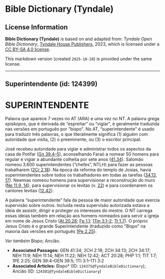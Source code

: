 # Bible Dictionary (Tyndale)

## License Information

**Bible Dictionary (Tyndale)** is based on and adapted from: _Tyndale Open Bible Dictionary_, [Tyndale House Publishers](https://tyndaleopenresources.com/), 2023, which is licensed under a [CC BY-SA 4.0 license](https://creativecommons.org/licenses/by-sa/4.0/legalcode.en).

This markdown version (created `2025-10-20`) is provided under the same license.



--------------------------------

## Superintendente (id: 124399)

SUPERINTENDENTE
===============

Palavra que aparece 7 vezes no AT (ARA) e uma vez no NT. A palavra grega *episkopos*, que é derivada de “espreitar” ou “vigiar”, é geralmente traduzida nas versões em português por "bispo". No AT, “superintendente” é usado para traduzir três palavras, o que literalmente significa (1\) alguém com autoridade que visita, (2\) o preeminente, ou (3\) o escritor principal.

José recebeu autoridade para vigiar e administrar todos os aspectos da casa de Potifar ([Gn 39\.4–5](https://ref.ly/Gen39:4-Gen39:5)), aconselhando Faraó a nomear 50 homens para regular e vigiar a abundante colheita por sete anos ([41\.34](https://ref.ly/Gen41:34)). Salomão nomeou 3\.600 superintendentes (“chefes”, NTLH) para fazer as pessoas trabalharem ([2Cr 2\.18](https://ref.ly/2Chr2:18)). Na época da reforma do templo de Josias, havia superintendentes sobre todos os trabalhadores em todas as tarefas ([34\.13, 17](https://ref.ly/2Chr34:13)). Neemias nomeou homens para supervisionar a reconstrução do muro ([Ne 11\.9, 14](https://ref.ly/Neh11:9)), para supervisionar os levitas (v. [22](https://ref.ly/Neh11:22)) e para coordenarem os cantores levitas ([12\.42](https://ref.ly/Neh12:42)).

A palavra “superintendente” fala da pessoa de maior autoridade que exercia supervisão sobre outros. Incluída nesta supervisão autorizada estava a ideia de assistir, dirigir e proteger os interesses do mestre. O NT carrega essas ideias também em relação aos homens nomeados para servir a igreja em nome de Jesus Cristo ([At 20\.28](https://ref.ly/Acts20:28); [Fp 1\.1](https://ref.ly/Phil1:1); [1Tm 3\.1–2](https://ref.ly/1Tim3:1-1Tim3:2); [Tt 1\.7](https://ref.ly/Titus1:7)). O próprio Jesus Cristo é o grande Superintendente (traduzido como "Bispo" na maioria das versões em português [1Pe 2\.25](https://ref.ly/1Pet2:25)).

*Ver também* Bispo; Ancião.

* **Associated Passages:** GEN 41:34; 2CH 2:18; 2CH 34:13; 2CH 34:17; NEH 11:9; NEH 11:14; NEH 11:22; NEH 12:42; ACT 20:28; PHP 1:1; TIT 1:7; 1PE 2:25; GEN 39:4–GEN 39:5; 1TI 3:1–1TI 3:2
* **Associated Articles:** Bispo* (ID: `124375@TyndaleBibleDictionary`); Ancião (ID: `124381@TyndaleBibleDictionary`)


